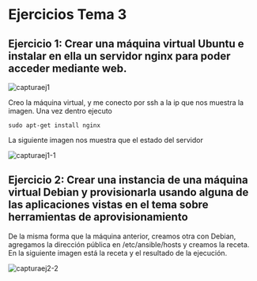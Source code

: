 # Ejercicios Tema 3

## Ejercicio 1: Crear una máquina virtual Ubuntu e instalar en ella un servidor nginx para poder acceder mediante web.

![capturaej1](https://user-images.githubusercontent.com/6852023/35771377-195979ea-092c-11e8-99b2-c37cd0127f8e.png)

Creo la máquina virtual, y me conecto por ssh a la ip que nos muestra la imagen.
Una vez dentro ejecuto 
```
sudo apt-get install nginx
```
La siguiente imagen nos muestra que el estado del servidor

![capturaej1-1](https://user-images.githubusercontent.com/6852023/35771394-58ff0074-092c-11e8-8cb8-f06b07dcbd0d.png)

## Ejercicio 2: Crear una instancia de una máquina virtual Debian y provisionarla usando alguna de las aplicaciones vistas en el tema sobre herramientas de aprovisionamiento

De la misma forma que la máquina anterior, creamos otra con Debian, agregamos la dirección pública en /etc/ansible/hosts y creamos la receta. En la siguiente imagen está la receta y el resultado de la ejecución.

![capturaej2-2](https://user-images.githubusercontent.com/6852023/35771840-5b7a45f0-0933-11e8-96e9-3e464ff038dd.png)